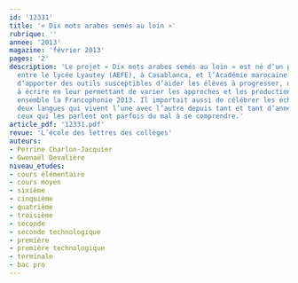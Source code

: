 ```yaml
---
id: '12331'
title: '« Dix mots arabes semés au loin »'
rubrique: ''
annee: '2013'
magazine: 'février 2013'
pages: '2'
description: 'Le projet « Dix mots arabes semés au loin » est né d’un partenariat
  entre le lycée Lyautey (AEFE), à Casablanca, et l’Académie marocaine. Il s’agissait
  d’apporter des outils susceptibles d’aider les élèves à progresser, de les amener
  à écrire en leur permettant de varier les approches et les productions pour fêter
  ensemble la Francophonie 2013. Il importait aussi de célébrer les échanges entre
  deux langues qui vivent l’une avec l’autre depuis tant et tant d’années, alors que
  ceux qui les parlent ont parfois du mal à se comprendre.'
article_pdf: '12331.pdf'
revue: 'L’école des lettres des collèges'
auteurs:
- Perrine Charlon-Jacquier
- Gwenaël Devalière
niveau_etudes:
- cours élémentaire
- cours moyen
- sixième
- cinquième
- quatrième
- troisième
- seconde
- seconde technologique
- première
- première technologique
- terminale
- bac pro
---
```

